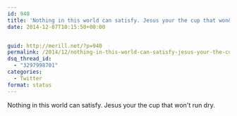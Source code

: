 ```yaml
---
id: 940
title: 'Nothing in this world can satisfy. Jesus your the cup that won&#8217;t run dry.'
date: 2014-12-07T10:15:50+00:00


guid: http://merill.net/?p=940
permalink: /2014/12/nothing-in-this-world-can-satisfy-jesus-your-the-cup-that-wont-run-dry/
dsq_thread_id:
  - "3297998701"
categories:
  - Twitter
format: status
---
```

Nothing in this world can satisfy. Jesus your the cup that won't run dry.
